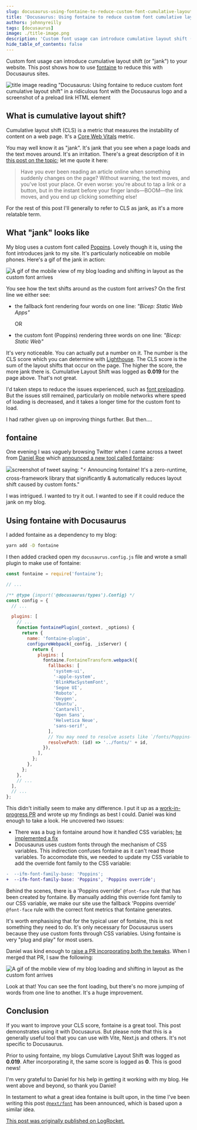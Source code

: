 ```yaml
---
slug: docusaurus-using-fontaine-to-reduce-custom-font-cumulative-layout-shift
title: 'Docusaurus: Using fontaine to reduce custom font cumulative layout shift'
authors: johnnyreilly
tags: [docusaurus]
image: ./title-image.png
description: 'Custom font usage can introduce cumulative layout shift (or "jank") to your website. This post shows how to use fontaine to reduce this with Docusaurus sites.'
hide_table_of_contents: false
---
```


Custom font usage can introduce cumulative layout shift (or "jank") to your website. This post shows how to use [fontaine](https://github.com/unjs/fontaine) to reduce this with Docusaurus sites.

![title image reading "Docusaurus: Using fontaine to reduce custom font cumulative layout shift" in a ridiculous font with the Docusaurus logo and a screenshot of a preload link HTML element](title-image.png)

<!--truncate-->

## What is cumulative layout shift?

Cumulative layout shift (CLS) is a metric that measures the instability of content on a web page. It's a [Core Web Vitals](https://web.dev/vitals/) metric.

You may well know it as "jank". It's jank that you see when a page loads and the text moves around. It's an irritation. There's a great description of it in [this post on the topic](https://web.dev/cls/); let me quote it here:

> Have you ever been reading an article online when something suddenly changes on the page? Without warning, the text moves, and you've lost your place. Or even worse: you're about to tap a link or a button, but in the instant before your finger lands—BOOM—the link moves, and you end up clicking something else!

For the rest of this post I'll generally to refer to CLS as jank, as it's a more relatable term.

## What "jank" looks like

My blog uses a custom font called [Poppins](https://fonts.google.com/specimen/Poppins). Lovely though it is, using the font introduces jank to my site. It's particularly noticeable on mobile phones. Here's a gif of the jank in action:

![A gif of the mobile view of my blog loading and shifting in layout as the custom font arrives](my-jank.gif)

You see how the text shifts around as the custom font arrives? On the first line we either see:

- the fallback font rendering four words on one line: _"Bicep: Static Web Apps"_

  OR

- the custom font (Poppins) rendering three words on one line: _"Bicep: Static Web"_

It's very noticeable. You can actually put a number on it. The number is the CLS score which you can determine with [Lighthouse](https://developer.chrome.com/docs/lighthouse/overview/). The CLS score is the sum of the layout shifts that occur on the page. The higher the score, the more jank there is. Cumulative Layout Shift was logged as **0.019** for the page above. That's not great.

I'd taken steps to reduce the issues experienced, such as [font preloading](../2021-12-29-preload-fonts-with-docusaurus/index.md). But the issues still remained, particularly on mobile networks where speed of loading is decreased, and it takes a longer time for the custom font to load.

I had rather given up on improving things further. But then....

## fontaine

One evening I was vaguely browsing Twitter when I came across a tweet from [Daniel Roe](https://twitter.com/danielcroe) which [announced a new tool called fontaine](https://twitter.com/danielcroe/status/1581428654479138817):

![screenshot of tweet saying: "⚡️ Announcing `fontaine`! It's a zero-runtime, cross-framework library that significantly & automatically reduces layout shift caused by custom fonts."](screenshot-tweet-about-fontaine.webp)

I was intrigued. I wanted to try it out. I wanted to see if it could reduce the jank on my blog.

## Using fontaine with Docusaurus

I added fontaine as a dependency to my blog:

```bash
yarn add -D fontaine
```

I then added cracked open my `docusaurus.config.js` file and wrote a small plugin to make use of fontaine:

```js
const fontaine = require('fontaine');

// ...

/** @type {import('@docusaurus/types').Config} */
const config = {
  // ...

  plugins: [
    // ...
    function fontainePlugin(_context, _options) {
      return {
        name: 'fontaine-plugin',
        configureWebpack(_config, _isServer) {
          return {
            plugins: [
              fontaine.FontaineTransform.webpack({
                fallbacks: [
                  'system-ui',
                  '-apple-system',
                  'BlinkMacSystemFont',
                  'Segoe UI',
                  'Roboto',
                  'Oxygen',
                  'Ubuntu',
                  'Cantarell',
                  'Open Sans',
                  'Helvetica Neue',
                  'sans-serif',
                ],
                // You may need to resolve assets like `/fonts/Poppins-Bold.ttf` to a particular directory
                resolvePath: (id) => '../fonts/' + id,
              }),
            ],
          };
        },
      };
    },
    // ...
  ],
  // ...
};
```

This didn't initially seem to make any difference. I put it up as a [work-in-progress PR](https://github.com/johnnyreilly/blog.johnnyreilly.com/pull/305) and wrote up my findings as best I could. Daniel was kind enough to take a look. He uncovered two issues:

- There was a bug in fontaine around how it handled CSS variables; [he implemented a fix](https://github.com/unjs/fontaine/commit/a708bb07ccc48f385c67ccc3b1eed280d8ee47fc)
- Docusaurus uses custom fonts through the mechanism of CSS variables. This indirection confuses fontaine as it can't read those variables. To accomodate this, we needed to update my CSS variable to add the override font family to the CSS variable:

```diff
-  --ifm-font-family-base: 'Poppins';
+  --ifm-font-family-base: 'Poppins', 'Poppins override';
```

Behind the scenes, there is a 'Poppins override' `@font-face` rule that has been created by fontaine. By manually adding this override font family to our CSS variable, we make our site use the fallback 'Poppins override' `@font-face` rule with the correct font metrics that fontaine generates.

It's worth emphasising that for the typical user of fontaine, this is not something they need to do. It's only necessary for Docusaurus users because they use custom fonts through CSS variables. Using fontaine is very "plug and play" for most users.

Daniel was kind enough to [raise a PR incorporating both the tweaks](https://github.com/johnnyreilly/blog.johnnyreilly.com/pull/307). When I merged that PR, I saw the following:

![A gif of the mobile view of my blog loading and shifting in layout as the custom font arrives](my-jank-fixed.gif)

Look at that! You can see the font loading, but there's no more jumping of words from one line to another. It's a huge improvement.

## Conclusion

If you want to improve your CLS score, fontaine is a great tool. This post demonstrates using it with Docusaurus. But please note that this is a generally useful tool that you can use with Vite, Next.js and others. It's not specific to Docusaurus.

Prior to using fontaine, my blogs Cumulative Layout Shift was logged as **0.019**. After incorporating it, the same score is logged as **0**. This is good news!

I'm very grateful to Daniel for his help in getting it working with my blog. He went above and beyond, so thank you Daniel!

In testament to what a great idea fontaine is built upon, in the time I've been writing this post [`@next/font`](https://nextjs.org/blog/next-13#nextfont) has been announced, which is based upon a similar idea.

[This post was originally published on LogRocket.](https://blog.logrocket.com/docusaurus-using-fontaine-reduce-cumulative-layout-shift/)

<head>
    <link rel="canonical" href="https://blog.logrocket.com/docusaurus-using-fontaine-reduce-cumulative-layout-shift/" />
</head>
